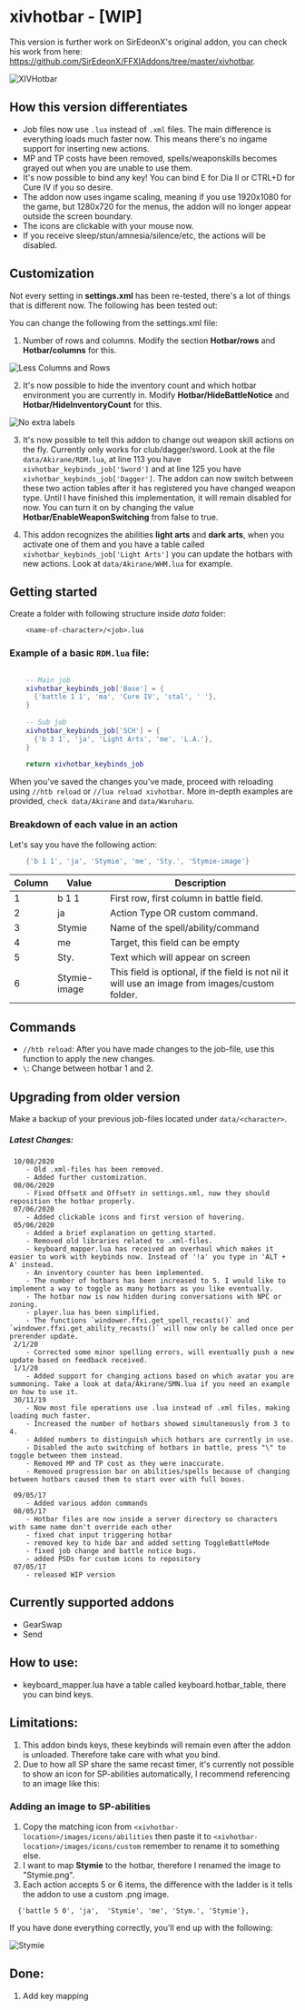 # xivhotbar - [WIP]
This version is further work on SirEdeonX's original addon, you can check his work from here: https://github.com/SirEdeonX/FFXIAddons/tree/master/xivhotbar. 

![XIVHotbar](/images/demo/demo1.png)

## How this version differentiates

- Job files now use `.lua` instead of `.xml` files. The main difference is everything loads much faster now. This means there's no ingame support for inserting new actions.
- MP and TP costs have been removed, spells/weaponskills becomes grayed out when you are unable to use them.
- It's now possible to bind any key! You can bind E for Dia II or CTRL+D for Cure IV if you so desire.
- The addon now uses ingame scaling, meaning if you use 1920x1080 for the game, but 1280x720 for the menus, the addon will no longer appear outside the screen boundary.
- The icons are clickable with your mouse now.
- If you receive sleep/stun/amnesia/silence/etc, the actions will be disabled.

## Customization

Not every setting in **settings.xml** has been re-tested, there's a lot of things that is different now. The following has been tested out:

You can change the following from the settings.xml file:

1. Number of rows and columns. Modify the section **Hotbar/rows** and **Hotbar/columns** for this.

![Less Columns and Rows](/images/demo/demo_columns.PNG)

2. It's now possible to hide the inventory count and which hotbar environment you are currently in. Modify **Hotbar/HideBattleNotice** and **Hotbar/HideInventoryCount** for this.

![No extra labels](/images/demo/no_extra_labels.PNG)

3. It's now possible to tell this addon to change out weapon skill actions on the fly. Currently only works for club/dagger/sword. Look at the file `data/Akirane/RDM.lua`, at line 113 you have `xivhotbar_keybinds_job['Sword']` and at line 125 you have `xivhotbar_keybinds_job['Dagger']`. The addon can now switch between these two action tables after it has registered you have changed weapon type. Until I have finished this implementation, it will remain disabled for now. You can turn it on by changing the value **Hotbar/EnableWeaponSwitching** from false to true.

4. This addon recognizes the abilities **light arts** and **dark arts**, when you activate one of them and you have a table called `xivhotbar_keybinds_job['Light Arts']` you can update the hotbars with new actions. Look at `data/Akirane/WHM.lua` for example.


## Getting started

Create a folder with following structure inside *data* folder:

```
	<name-of-character>/<job>.lua
```

### Example of a basic `RDM.lua` file:

```lua

	-- Main job
	xivhotbar_keybinds_job['Base'] = {
	  {'battle 1 1', 'ma', 'Cure IV', 'stal', ' '},
	}
	
	-- Sub job
	xivhotbar_keybinds_job['SCH'] = {
	  {'b 3 1', 'ja', 'Light Arts', 'me', 'L.A.'},
	}
	
	return xivhotbar_keybinds_job
```

When you've saved the changes you've made, proceed with reloading using `//htb reload` or `//lua reload xivhotbar`. More in-depth examples are provided, `check data/Akirane` and `data/Waruharu`.

### Breakdown of each value in an action 
Let's say you have the following action:

```lua 
	{'b 1 1', 'ja', 'Stymie', 'me', 'Sty.', 'Stymie-image'}
```

| Column | Value        | Description                                                                                     |
|--------|--------------|-------------------------------------------------------------------------------------------------|
| 1      | b 1 1        | First row, first column in battle field.                                                        |
| 2      | ja           | Action Type OR custom command.                                                                  |
| 3      | Stymie       | Name of the spell/ability/command                                                               |
| 4      | me           | Target, this field can be empty                                                                 |
| 5      | Sty.         | Text which will appear on screen                                                                |
| 6      | Stymie-image | This field is optional, if the field is not nil it will use an image from images/custom folder. |

## Commands

- `//htb reload`: After you have made changes to the job-file, use this function to apply the new changes.
- `\`: Change between hotbar 1 and 2.

## Upgrading from older version

Make a backup of your previous job-files located under `data/<character>`.

##### Latest Changes:
```
 10/08/2020
 	- Old .xml-files has been removed.
 	- Added further customization.
 08/06/2020
 	- Fixed OffsetX and OffsetY in settings.xml, now they should reposition the hotbar properly.
 07/06/2020
 	- Added clickable icons and first version of hovering.
 05/06/2020
 	- Added a brief explanation on getting started.
 	- Removed old libraries related to .xml-files.
	- keyboard_mapper.lua has received an overhaul which makes it easier to work with keybinds now. Instead of '!a' you type in 'ALT + A' instead. 
	- An inventory counter has been implemented.
	- The number of hotbars has been increased to 5. I would like to implement a way to toggle as many hotbars as you like eventually.
	- The hotbar now is now hidden during conversations with NPC or zoning.
	- player.lua has been simplified.
	- The functions `windower.ffxi.get_spell_recasts()` and `windower.ffxi.get_ability_recasts()` will now only be called once per prerender update.
 2/1/20 
	- Corrected some minor spelling errors, will eventually push a new update based on feedback received. 
 1/1/20
	- Added support for changing actions based on which avatar you are summoning. Take a look at data/Akirane/SMN.lua if you need an example on how to use it.
 30/11/19
	- Now most file operations use .lua instead of .xml files, making loading much faster.
	- Increased the number of hotbars showed simultaneously from 3 to 4.
	- Added numbers to distinguish which hotbars are currently in use.
	- Disabled the auto switching of hotbars in battle, press "\" to toggle between them instead.
	- Removed MP and TP cost as they were inaccurate.
	- Removed progression bar on abilities/spells because of changing between hotbars caused them to start over with full boxes.

 09/05/17
    - Added various addon commands
 08/05/17
    - Hotbar files are now inside a server directory so characters with same name don't override each other
    - fixed chat input triggering hotbar
    - removed key to hide bar and added setting ToggleBattleMode
    - fixed job change and battle notice bugs. 
    - added PSDs for custom icons to repository
 07/05/17
    - released WIP version
 ```

## Currently supported addons

- GearSwap
- Send

## How to use:

- keyboard_mapper.lua have a table called keyboard.hotbar_table, there you can bind keys.

## Limitations:
1. This addon binds keys, these keybinds will remain even after the addon is unloaded. Therefore take care with what you bind. 
2. Due to how all SP share the same recast timer, it's currently not possible to show an icon for SP-abilities automatically, I recommend referencing to an image like this:

### Adding an image to SP-abilities

1. Copy the matching icon from `<xivhotbar-location>/images/icons/abilities` then paste it to `<xivhotbar-location>/images/icons/custom` remember to rename it to something else.
2. I want to map **Stymie** to the hotbar, therefore I renamed the image to "Stymie.png".
3. Each action accepts 5 or 6 items, the difference with the ladder is it tells the addon to use a custom .png image.

```
  {'battle 5 0', 'ja',  'Stymie', 'me', 'Stym.', 'Stymie'},
```

If you have done everything correctly, you'll end up with the following:

![Stymie](/images/demo/demo2.PNG)



## Done:

1. Add key mapping
